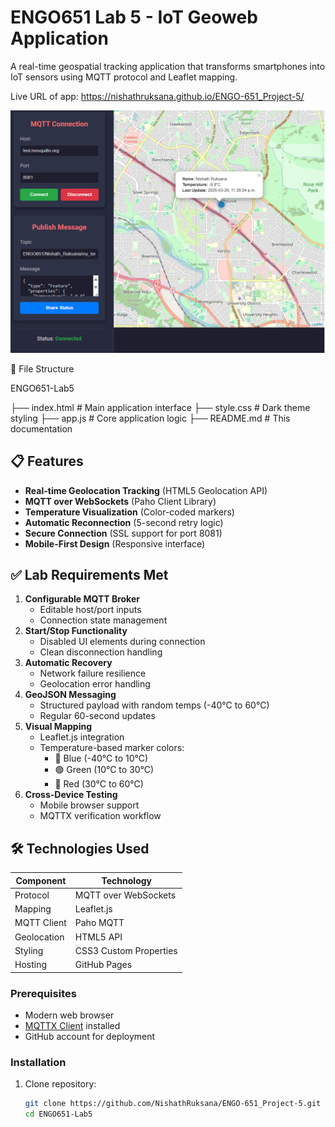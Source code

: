 # ENGO651 Lab 5 - IoT Geoweb Application


A real-time geospatial tracking application that transforms smartphones into IoT sensors using MQTT protocol and Leaflet mapping.

Live URL of app: https://nishathruksana.github.io/ENGO-651_Project-5/

![App Screenshot](./image.png)

📂 File Structure

ENGO651-Lab5

├── index.html          # Main application interface
├── style.css           # Dark theme styling
├── app.js              # Core application logic
├── README.md           # This documentation


## 📋 Features

- **Real-time Geolocation Tracking** (HTML5 Geolocation API)
- **MQTT over WebSockets** (Paho Client Library)
- **Temperature Visualization** (Color-coded markers)
- **Automatic Reconnection** (5-second retry logic)
- **Secure Connection** (SSL support for port 8081)
- **Mobile-First Design** (Responsive interface)

## ✅ Lab Requirements Met

1. **Configurable MQTT Broker**  
   - Editable host/port inputs
   - Connection state management
2. **Start/Stop Functionality**  
   - Disabled UI elements during connection
   - Clean disconnection handling
3. **Automatic Recovery**  
   - Network failure resilience
   - Geolocation error handling
4. **GeoJSON Messaging**  
   - Structured payload with random temps (-40°C to 60°C)
   - Regular 60-second updates
5. **Visual Mapping**  
   - Leaflet.js integration
   - Temperature-based marker colors:
     - 🔵 Blue (-40°C to 10°C)
     - 🟢 Green (10°C to 30°C)
     - 🔴 Red (30°C to 60°C)
6. **Cross-Device Testing**  
   - Mobile browser support
   - MQTTX verification workflow

## 🛠️ Technologies Used

| Component          | Technology                 |
|--------------------|----------------------------|
| Protocol           | MQTT over WebSockets       |
| Mapping            | Leaflet.js                 |
| MQTT Client        | Paho MQTT                  |
| Geolocation        | HTML5 API                  |
| Styling            | CSS3 Custom Properties     |
| Hosting            | GitHub Pages               |


### Prerequisites
- Modern web browser 
- [MQTTX Client](https://mqttx.app/) installed
- GitHub account for deployment

### Installation
1. Clone repository:
   ```bash
   git clone https://github.com/NishathRuksana/ENGO-651_Project-5.git
   cd ENGO651-Lab5